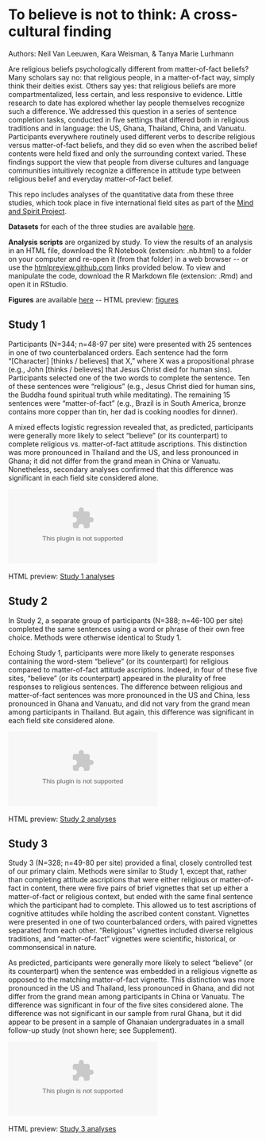 # To believe is not to think: A cross-cultural finding

Authors: Neil Van Leeuwen, Kara Weisman, & Tanya Marie Lurhmann

Are religious beliefs psychologically different from matter-of-fact beliefs? Many scholars say no: that religious people, in a matter-of-fact way, simply think their deities exist. Others say yes: that religious beliefs are more compartmentalized, less certain, and less responsive to evidence. Little research to date has explored whether lay people themselves recognize such a difference. We addressed this question in a series of sentence completion tasks, conducted in five settings that differed both in religious traditions and in language: the US, Ghana, Thailand, China, and Vanuatu. Participants everywhere routinely used different verbs to describe religious versus matter-of-fact beliefs, and they did so even when the ascribed belief contents were held fixed and only the surrounding context varied. These findings support the view that people from diverse cultures and language communities intuitively recognize a difference in attitude type between religious belief and everyday matter-of-fact belief.

This repo includes analyses of the quantitative data from these three studies, which took place in five international field sites as part of the [Mind and Spirit Project](https://themindandspiritproject.stanford.edu/#Home).

**Datasets** for each of the three studies are available [here](https://github.com/kgweisman/think_believe/tree/master/data).

**Analysis scripts** are organized by study. To view the results of an analysis in an HTML file, download the R Notebook (extension: .nb.html) to a folder on your computer and re-open it (from that folder) in a web browser -- or use the [htmlpreview.github.com](htmlpreview.github.com) links provided below. To view and manipulate the code, download the R Markdown file (extension: .Rmd) and open it in RStudio.

**Figures** are available [here](https://github.com/kgweisman/think_believe/tree/master/figures) -- HTML preview: [figures](http://htmlpreview.github.io/?https://github.com/kgweisman/think_believe/blob/master/figures/figures.nb.html)

## Study 1

Participants (N=344; n=48-97 per site) were presented with 25 sentences in one of two counterbalanced orders. Each sentence had the form “[Character] [thinks / believes] that X,” where X was a propositional phrase (e.g., John [thinks / believes] that Jesus Christ died for human sins). Participants selected one of the two words to complete the sentence. Ten of these sentences were “religious” (e.g., Jesus Christ died for human sins, the Buddha found spiritual truth while meditating). 
The remaining 15 sentences were “matter-of-fact” (e.g., Brazil is in South America, bronze contains more copper than tin, her dad is cooking noodles for dinner).

A mixed effects logistic regression revealed that, as predicted, participants were generally more likely to select “believe” (or its counterpart) to complete religious vs. matter-of-fact attitude ascriptions. This distinction was more pronounced in Thailand and the US, and less pronounced in Ghana; it did not differ from the grand mean in China or Vanuatu. Nonetheless, secondary analyses confirmed that this difference was significant in each field site considered alone.

![Figure 1](https://github.com/kgweisman/think_believe/blob/master/figures/journal_submission/fig_1.eps?raw=true)

HTML preview: [Study 1 analyses](http://htmlpreview.github.io/?https://github.com/kgweisman/think_believe/blob/master/think_believe_1.nb.html)

## Study 2

In Study 2, a separate group of participants (N=388; n=46-100 per site) completed the same sentences using a word or phrase of their own free choice. Methods were otherwise identical to Study 1.

Echoing Study 1, participants were more likely to generate responses containing the word-stem “believe” (or its counterpart) for religious compared to matter-of-fact attitude ascriptions. Indeed, in four of these five sites, “believe” (or its counterpart) appeared in the plurality of free responses to religious sentences. The difference between religious and matter-of-fact sentences was more pronounced in the US and China, less pronounced in Ghana and Vanuatu, and did not vary from the grand mean among participants in Thailand. But again, this difference was significant in each field site considered alone.

![Figure 2](https://github.com/kgweisman/think_believe/blob/master/figures/journal_submission/fig_2.eps?raw=true)

HTML preview: [Study 2 analyses](http://htmlpreview.github.io/?https://github.com/kgweisman/think_believe/blob/master/think_believe_2.nb.html)

## Study 3

Study 3 (N=328; n=49-80 per site) provided a final, closely controlled test of our primary claim. Methods were similar to Study 1, except that, rather than completing attitude ascriptions that were either religious or matter-of-fact in content, there were five pairs of brief vignettes that set up either a matter-of-fact or religious context, but ended with the same final sentence which the participant had to complete. This allowed us to test ascriptions of cognitive attitudes while holding the ascribed content constant. Vignettes were presented in one of two counterbalanced orders, with paired vignettes separated from each other. “Religious” vignettes included diverse religious traditions, and “matter-of-fact” vignettes were scientific, historical, or commonsensical in nature. 

As predicted, participants were generally more likely to select “believe” (or its counterpart) when the sentence was embedded in a religious vignette as opposed to the matching matter-of-fact vignette. This distinction was more pronounced in the US and Thailand, less pronounced in Ghana, and did not differ from the grand mean among participants in China or Vanuatu. The difference was significant in four of the five sites considered alone. The difference was not significant in our sample from rural Ghana, but it did appear to be present in a sample of Ghanaian undergraduates in a small follow-up study (not shown here; see Supplement).

![Figure 3](https://github.com/kgweisman/think_believe/blob/master/figures/journal_submission/fig_3.eps?raw=true)

HTML preview: [Study 3 analyses](http://htmlpreview.github.io/?https://github.com/kgweisman/think_believe/blob/master/think_believe_3.nb.html)


